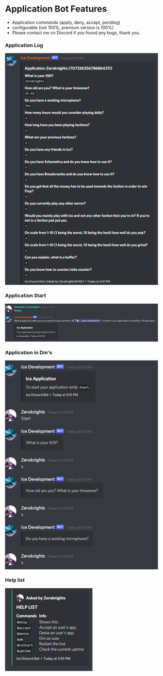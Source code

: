 # Application Bot Features

* Application commands (apply, deny, accept, pending)
* configurable (not 100%, premium version is 100%)
* Please contact me on Discord if you found any bugs, thank you.

### Application Log

![A1](./images/application1.png)

### Application Start

![A2](./images/applicationstart.png)

### Application in Dm's

![A3](./images/applystart1.png)

### Help list

![A4](./images/helplist.png)
